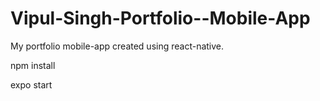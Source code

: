 # Vipul-Singh-Portfolio--Mobile-App
My portfolio mobile-app created using react-native.

npm install

expo start

